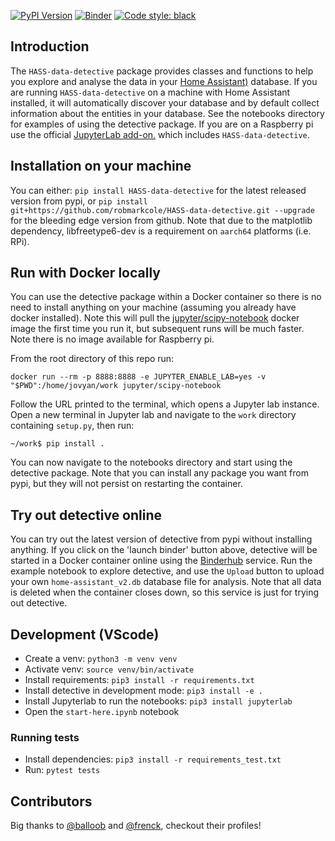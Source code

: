 [![PyPI Version](https://img.shields.io/pypi/v/HASS-data-detective.svg)](https://pypi.org/project/HASS-data-detective/)
[![Binder](https://mybinder.org/badge_logo.svg)](https://mybinder.org/v2/gh/robmarkcole/HASS-data-detective/master?filepath=notebooks)
[![Code style: black](https://img.shields.io/badge/code%20style-black-000000.svg)](https://github.com/ambv/black)

## Introduction
The `HASS-data-detective` package provides classes and functions to help you explore and analyse the data in your [Home Assistant)](https://www.home-assistant.io/) database. If you are running `HASS-data-detective` on a machine with Home Assistant installed, it will automatically discover your database and by default collect information about the entities in your database. See the notebooks directory for examples of using the detective package. If you are on a Raspberry pi use the official [JupyterLab add-on.](https://data.home-assistant.io/docs/quick-start/) which includes `HASS-data-detective`.

## Installation on your machine
You can either: `pip install HASS-data-detective` for the latest released version from pypi, or `pip install git+https://github.com/robmarkcole/HASS-data-detective.git --upgrade` for the bleeding edge version from github. Note that due to the matplotlib dependency, libfreetype6-dev is a requirement on `aarch64` platforms (i.e. RPi).

## Run with Docker locally
You can use the detective package within a Docker container so there is no need to install anything on your machine (assuming you already have docker installed). Note this will pull the [jupyter/scipy-notebook](https://github.com/jupyter/docker-stacks/blob/master/scipy-notebook/Dockerfile) docker image the first time you run it, but subsequent runs will be much faster. Note there is no image available for Raspberry pi.

From the root directory of this repo run:
```
docker run --rm -p 8888:8888 -e JUPYTER_ENABLE_LAB=yes -v "$PWD":/home/jovyan/work jupyter/scipy-notebook
```
Follow the URL printed to the terminal, which opens a Jupyter lab instance. Open a new terminal in Jupyter lab and navigate to the `work` directory containing `setup.py`, then run:
 ```
 ~/work$ pip install .
 ```
You can now navigate to the notebooks directory and start using the detective package. Note that you can install any package you want from pypi, but they will not persist on restarting the container.

## Try out detective online
You can try out the latest version of detective from pypi without installing anything. If you click on the 'launch binder' button above, detective will be started in a Docker container online using the [Binderhub](https://binderhub.readthedocs.io) service. Run the example notebook to explore detective, and use the `Upload` button to upload your own `home-assistant_v2.db` database file for analysis. Note that all data is deleted when the container closes down, so this service is just for trying out detective.

## Development (VScode)
* Create a venv: `python3 -m venv venv`
* Activate venv: `source venv/bin/activate`
* Install requirements: `pip3 install -r requirements.txt`
* Install detective in development mode: `pip3 install -e .`
* Install Jupyterlab to run the notebooks: `pip3 install jupyterlab`
* Open the `start-here.ipynb` notebook

### Running tests
* Install dependencies: `pip3 install -r requirements_test.txt`
* Run: `pytest tests`

## Contributors
Big thanks to [@balloob](https://github.com/balloob) and [@frenck](https://github.com/frenck), checkout their profiles!
